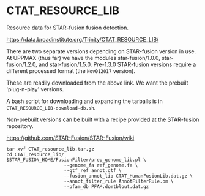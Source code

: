 CTAT_RESOURCE_LIB
=================

Resource data for STAR-fusion fusion detection.

<https://data.broadinstitute.org/Trinity/CTAT_RESOURCE_LIB/>

There are two separate versions depending on STAR-fusion version in use.  At
UPPMAX (thus far) we have the modules star-fusion/1.0.0, star-fusion/1.2.0, and
star-fusion/1.5.0.  Pre-1.3.0 STAR-fusion versions require a different
processed format (the `Nov012017` version).

These are readily downloaded from the above link.  We want the prebuilt
'plug-n-play' versions.

A bash script for downloading and expanding the tarballs is in
`CTAT_RESOURCE_LIB-download-db.sh`.

Non-prebuilt versions can be built with a recipe
provided at the STAR-fusion repository.

<https://github.com/STAR-Fusion/STAR-Fusion/wiki>

    tar xvf CTAT_resource_lib.tar.gz
    cd CTAT_resource_lib/
    $STAR_FUSION_HOME/FusionFilter/prep_genome_lib.pl \
                         --genome_fa ref_genome.fa \
                         --gtf ref_annot.gtf \
                         --fusion_annot_lib CTAT_HumanFusionLib.dat.gz \
                         --annot_filter_rule AnnotFilterRule.pm \
                         --pfam_db PFAM.domtblout.dat.gz
